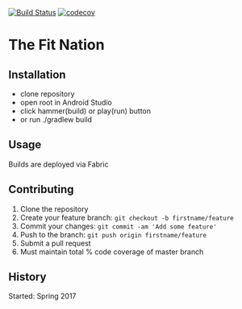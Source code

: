 [![Build Status](https://travis-ci.com/RyanNewsom/TheFitNation-Android.svg?token=7sEgaTzpK1qDeq9U7zYw&branch=master)](https://travis-ci.com/RyanNewsom/TheFitNation-Android)
[![codecov](https://codecov.io/gh/RyanNewsom/TheFitNation-Android/branch/master/graph/badge.svg?token=y1GuaVo4BA)](https://codecov.io/gh/RyanNewsom/TheFitNation-Android)

# The Fit Nation

## Installation
* clone repository   
* open root in Android Studio    
* click hammer(build) or play(run) button
* or run ./gradlew build    

## Usage
Builds are deployed via Fabric

## Contributing

1. Clone the repository    
2. Create your feature branch: `git checkout -b firstname/feature`    
3. Commit your changes: `git commit -am 'Add some feature'`    
4. Push to the branch: `git push origin firstname/feature`    
5. Submit a pull request      
6. Must maintain total % code coverage of master branch    

## History
Started: Spring 2017
